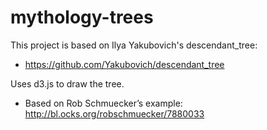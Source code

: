 # mythology-trees

This project is based on Ilya Yakubovich's descendant_tree:

  - https://github.com/Yakubovich/descendant_tree

Uses d3.js to draw the tree.

  - Based on Rob Schmuecker’s example: http://bl.ocks.org/robschmuecker/7880033
